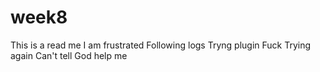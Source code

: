 # week8
This is a read me
I am frustrated
Following logs
Tryng plugin
Fuck
Trying again
Can't tell
God help me